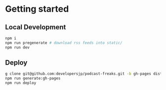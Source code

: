 # Getting started

## Local Development

```sh
npm i
npm run pregenerate # download rss feeds into static/
npm run dev
```

## Deploy

```sh
g clone git@github.com:developersjp/podcast-freaks.git -b gh-pages dist
npm run generate:gh-pages
npm run deploy
```
